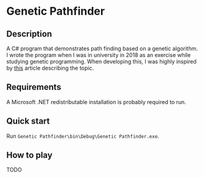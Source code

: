 # Genetic Pathfinder

## Description
A C# program that demonstrates path finding based on a genetic algorithm. I wrote the program when I was in university in 2018 as an exercise while studying genetic programming. When developing this, I was highly inspired by [this](https://habr.com/ru/post/128704/) article describing the topic. 

## Requirements
A Microsoft .NET redistributable installation is probably required to run.

## Quick start
Run `Genetic Pathfinder\bin\Debug\Genetic Pathfinder.exe`.

## How to play
TODO
